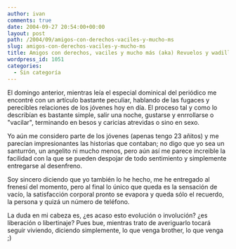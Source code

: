 ```yaml
---
author: ivan
comments: true
date: 2004-09-27 20:54:00+00:00
layout: post
path: /2004/09/amigos-con-derechos-vaciles-y-mucho-ms
slug: amigos-con-derechos-vaciles-y-mucho-ms
title: Amigos con derechos, vaciles y mucho más (aka) Revuelos y wadillas
wordpress_id: 1051
categories:
  - Sin categoría
---
```


El domingo anterior, mientras leía el especial dominical del periódico me encontré con un artículo bastante peculiar, hablando de las fugaces y perecibles relaciones de los jóvenes hoy en día. El proceso tal y como lo describían es bastante simple, salir una noche, gustarse y enrrollarse o "vacilar", terminando en besos y caricias atrevidas o sino en sexo.

Yo aún me considero parte de los jóvenes (apenas tengo 23 añitos) y me parecían impresionantes las historias que contaban; no digo que yo sea un santurrón, un angelito ni mucho menos, pero aún así me parece increible la facilidad con la que se pueden despojar de todo sentimiento y simplemente entregarse al desenfreno.

Soy sincero diciendo que yo también lo he hecho, me he entregado al frenesí del momento, pero al final lo único que queda es la sensación de vacío, la satisfacción corporal pronto se evapora y queda sólo el recuerdo, la persona y quizá un número de teléfono.

La duda en mi cabeza es, ¿es acaso esto evolución o involución? ¿es liberación o libertinaje?
Pues bue, mientras trato de averiguarlo tocará seguir viviendo, diciendo simplemente, lo que venga brother, lo que venga ;)
